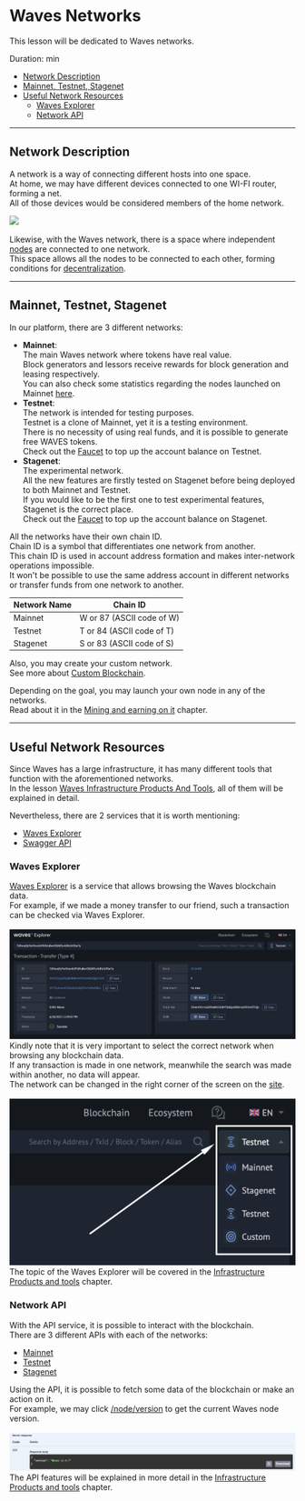 # Waves Networks #

This lesson will be dedicated to Waves networks.

Duration: <span></span> min

 - [Network Description](#network-description)
 - [Mainnet, Testnet, Stagenet](#mainnet-testnet-stagenet)
 - [Useful Network Resources](#useful-network-resources)
   - [Waves Explorer](#waves-explorer)
   - [Network API](#network-api)

---

## Network Description ##

A network is a way of connecting different hosts into one space.<br>
At home, we may have different devices connected to one WI-FI router, forming a net.<br>
All of those devices would be considered members of the home network.<br>

<img width="700px" src="https://cdn.consumidormoderno.com.br/wp-content/uploads/2021/02/market-network.jpg">

Likewise, with the Waves network, there is a space where independent [nodes]() are connected to one network.<br>
This space allows all the nodes to be connected to each other, forming conditions for [decentralization]().<br>

---

## Mainnet, Testnet, Stagenet ##

In our platform, there are 3 different networks:

- **Mainnet**:<br>
  The main Waves network where tokens have real value.<br> 
  Block generators and lessors receive rewards for block generation and leasing respectively.<br>
  You can also check some statistics regarding the nodes launched on Mainnet [here](https://new.wavesexplorer.com/nodes).
- **Testnet**:<br>
  The network is intended for testing purposes.<br>
  Testnet is a clone of Mainnet, yet it is a testing environment.<br>
  There is no necessity of using real funds, and it is possible to generate free WAVES tokens.<br>
  Check out the [Faucet](https://testnet.wavesexplorer.com/faucet) to top up the account balance on Testnet.
- **Stagenet**:<br>
  The experimental network.<br>
  All the new features are firstly tested on Stagenet before being deployed to both Mainnet and Testnet.<br>
  If you would like to be the first one to test experimental features, Stagenet is the correct place.<br>
  Check out the [Faucet](https://stagenet.wavesexplorer.com/faucet) to top up the account balance on Stagenet.<br>


All the networks have their own chain ID.<br>
Chain ID is a symbol that differentiates one network from another.<br>
This chain ID is used in account address formation and makes inter-network operations impossible.<br>
It won't be possible to use the same address account in different networks or transfer funds from one network to another.

| Network Name | Chain ID|
| ------ | ------ |
| Mainnet | W or 87 (ASCII code of W) |
| Testnet | T or 84 (ASCII code of T) |
| Stagenet | S or 83 (ASCII code of S) |

Also, you may create your custom network.<br>
See more about [Custom Blockchain](https://docs.waves.tech/en/waves-node/private-waves-network#deploy-node-with-custom-blockchain-in-docker).<br>

Depending on the goal, you may launch your own node in any of the networks.<br>
Read about it in the [Mining and earning on it]() chapter.<br>

---

## Useful Network Resources ##

Since Waves has a large infrastructure, it has many different tools that function with the aforementioned networks.<br>
In the lesson [Waves Infrastructure Products And Tools](), all of them will be explained in detail.

Nevertheless, there are 2 services that it is worth mentioning:
- [Waves Explorer](#waves-explorer)
- [Swagger API](#network-api)

### Waves Explorer ###

[Waves Explorer](https://new.wavesexplorer.com/) is a service that allows browsing the Waves blockchain data.<br>
For example, if we made a money transfer to our friend, such a transaction can be checked via Waves Explorer.<br>
<br>
![](./images/waves_transfer.png)
<br>
Kindly note that it is very important to select the correct network when browsing any blockchain data.<br>
If any transaction is made in one network, meanwhile the search was made within another, no data will appear.<br>
The network can be changed in the right corner of the screen on the [site](https://new.wavesexplorer.com).<br>
<br>
![](./images/network_selection.png)
<br>
The topic of the Waves Explorer will be covered in the [Infrastructure Products and tools]() chapter.<br>

### Network API ###

With the API service, it is possible to interact with the blockchain.<br>
There are 3 different APIs with each of the networks:

- [Mainnet](https://nodes.wavesnodes.com/api-docs/index.html)
- [Testnet](https://nodes-testnet.wavesnodes.com/api-docs/index.html)
- [Stagenet](https://nodes-stagenet.wavesnodes.com/api-docs/index.html)

Using the API, it is possible to fetch some data of the blockchain or make an action on it.<br>
For example, we may click [/node/version](https://nodes.wavesnodes.com/api-docs/index.html#/node/getNodeVersion) to get the current Waves node version.<br>
<br>
![](./images/api_response.png)
<br>
The API features will be explained in more detail in the [Infrastructure Products and tools]() chapter.
